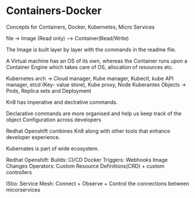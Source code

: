 # Containers-Docker
Concepts for Containers, Docker, Kubernetes, Micro Services

file -> Image (Read only) --> Container(Read/Write)

The Image is built layer by layer with the commands in the readme file.

A Virtual machine has an OS of its own, whereas the Container runs upon a Container Engine which takes care of OS, allocation of resources etc.

Kubernetes arch -> Cloud manager, Kube manager, Kubectl, kube API manager, etcd (Key- value store), Kube proxy, Node
Kuberantes Objects -> Pods, Replica sets and Deployment

Kn8 has imperative and declrative commands.

Declarative commands are more organised and help us keep track of the object Configuration across developers

Redhat Openshift combines Kn8 along with other tools that enhance developer experience.

Kubernates is part of wide  ecosystem.

Redhat Openshift:
  Builds:
    CI/CD
    Docker 
  Triggers:
    Webhooks 
    Image Changes
  Operators: 
      Custom Resource Definitions(CRD) + custom controllers
      
  IStio:
      Service Mesh: Connect + Observe + Control the connections between micorservices
